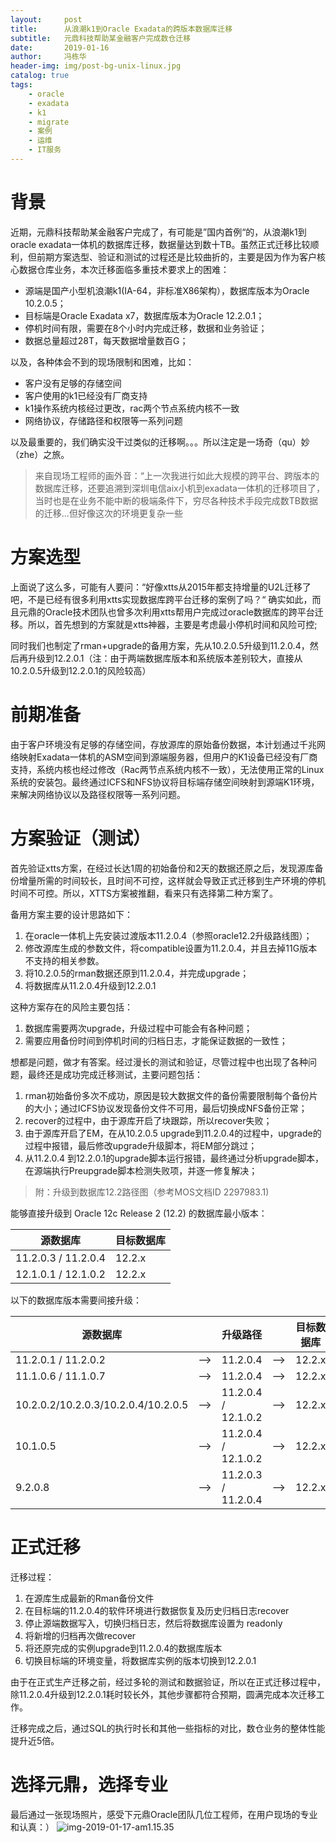 ```yaml
---
layout:     post
title:      从浪潮k1到Oracle Exadata的跨版本数据库迁移
subtitle:   元鼎科技帮助某金融客户完成数仓迁移
date:       2019-01-16
author:     冯栋华
header-img: img/post-bg-unix-linux.jpg
catalog: true
tags:
    - oracle
    - exadata
    - k1
    - migrate
    - 案例
    - 运维
    - IT服务
---
```

# 背景
近期，元鼎科技帮助某金融客户完成了，有可能是”国内首例“的，从浪潮k1到oracle exadata一体机的数据库迁移，数据量达到数十TB。虽然正式迁移比较顺利，但前期方案选型、验证和测试的过程还是比较曲折的，主要是因为作为客户核心数据仓库业务，本次迁移面临多重技术要求上的困难：
* 源端是国产小型机浪潮k1(IA-64，非标准X86架构），数据库版本为Oracle 10.2.0.5；
* 目标端是Oracle Exadata x7，数据库版本为Oracle 12.2.0.1；
* 停机时间有限，需要在8个小时内完成迁移，数据和业务验证；
* 数据总量超过28T，每天数据增量数百G；

以及，各种体会不到的现场限制和困难，比如：
* 客户没有足够的存储空间
* 客户使用的k1已经没有厂商支持
* k1操作系统内核经过更改，rac两个节点系统内核不一致
* 网络协议，存储路径和权限等一系列问题

以及最重要的，我们确实没干过类似的迁移啊。。。所以注定是一场奇（qu）妙（zhe）之旅。

> 来自现场工程师的画外音：“上一次我进行如此大规模的跨平台、跨版本的数据库迁移，还要追溯到深圳电信aix小机到exadata一体机的迁移项目了，当时也是在业务不能中断的极端条件下，穷尽各种技术手段完成数TB数据的迁移...但好像这次的环境更复杂一些

# 方案选型
上面说了这么多，可能有人要问：“好像xtts从2015年都支持增量的U2L迁移了吧，不是已经有很多利用xtts实现数据库跨平台迁移的案例了吗？“ 确实如此，而且元鼎的Oracle技术团队也曾多次利用xtts帮用户完成过oracle数据库的跨平台迁移。所以，首先想到的方案就是xtts神器，主要是考虑最小停机时间和风险可控;

同时我们也制定了rman+upgrade的备用方案，先从10.2.0.5升级到11.2.0.4，然后再升级到12.2.0.1（注：由于两端数据库版本和系统版本差别较大，直接从10.2.0.5升级到12.2.0.1的风险较高）

# 前期准备
由于客户环境没有足够的存储空间，存放源库的原始备份数据，本计划通过千兆网络映射Exadata一体机的ASM空间到源端服务器，但用户的K1设备已经没有厂商支持，系统内核也经过修改（Rac两节点系统内核不一致），无法使用正常的Linux系统的安装包。最终通过ICFS和NFS协议将目标端存储空间映射到源端K1环境，来解决网络协议以及路径权限等一系列问题。

# 方案验证（测试）
首先验证xtts方案，在经过长达1周的初始备份和2天的数据还原之后，发现源库备份增量所需的时间较长，且时间不可控，这样就会导致正式迁移到生产环境的停机时间不可控。所以，XTTS方案被推翻，看来只有选择第二种方案了。

备用方案主要的设计思路如下：
1. 在oracle一体机上先安装过渡版本11.2.0.4（参照oracle12.2升级路线图）；
2. 修改源库生成的参数文件，将compatible设置为11.2.0.4，并且去掉11G版本不支持的相关参数。
3. 将10.2.0.5的rman数据还原到11.2.0.4，并完成upgrade；
4. 将数据库从11.2.0.4升级到12.2.0.1


这种方案存在的风险主要包括：
1. 数据库需要两次upgrade，升级过程中可能会有各种问题；
2. 需要应用备份时间到停机时间的归档日志，才能保证数据的一致性；

想都是问题，做才有答案。经过漫长的测试和验证，尽管过程中也出现了各种问题，最终还是成功完成迁移测试，主要问题包括：
1. rman初始备份多次不成功，原因是较大数据文件的备份需要限制每个备份片的大小；通过ICFS协议发现备份文件不可用，最后切换成NFS备份正常；
2. recover的过程中，由于源库开启了块跟踪，所以recover失败；
3. 由于源库开启了EM，在从10.2.0.5 upgrade到11.2.0.4的过程中，upgrade的过程中报错，最后修改upgrade升级脚本，将EM部分跳过；
4. 从11.2.0.4 到12.2.0.1的upgrade脚本运行报错，最终通过分析upgrade脚本，在源端执行Preupgrade脚本检测失败项，并逐一修复解决；

> 附：升级到数据库12.2路径图（参考MOS文档ID 2297983.1)

能够直接升级到 Oracle 12c Release 2 (12.2) 的数据库最小版本：

| 源数据库  |目标数据库|
| --- | --- |
| 11.2.0.3 / 11.2.0.4  | 12.2.x |
| 12.1.0.1 / 12.1.0.2 | 12.2.x |

以下的数据库版本需要间接升级：

|源数据库 | |升级路径 | | 目标数据库|
| --- | --- | --- | --- | --- |
|11.2.0.1 / 11.2.0.2|--> | 11.2.0.4| --> | 12.2.x|
|11.1.0.6 / 11.1.0.7|--> | 11.2.0.4| --> | 12.2.x|
|10.2.0.2/10.2.0.3/10.2.0.4/10.2.0.5|--> | 11.2.0.4 / 12.1.0.2| --> | 12.2.x|
|10.1.0.5|--> | 11.2.0.4 / 12.1.0.2| --> | 12.2.x|
|9.2.0.8|--> | 11.2.0.3 / 11.2.0.4| --> | 12.2.x|



# 正式迁移
迁移过程：
1. 在源库生成最新的Rman备份文件
2. 在目标端的11.2.0.4的软件环境进行数据恢复及历史归档日志recover
3. 停止源端数据写入，切换归档日志，然后将数据库设置为 readonly
4. 将新增的归档再次做recover
5. 将还原完成的实例upgrade到11.2.0.4的数据库版本
6. 切换目标端的环境变量，将数据库实例的版本切换到12.2.0.1

由于在正式生产迁移之前，经过多轮的测试和数据验证，所以在正式迁移过程中，除11.2.0.4升级到12.2.0.1耗时较长外，其他步骤都符合预期，圆满完成本次迁移工作。

迁移完成之后，通过SQL的执行时长和其他一些指标的对比，数仓业务的整体性能提升近5倍。

# 选择元鼎，选择专业
最后通过一张现场照片，感受下元鼎Oracle团队几位工程师，在用户现场的专业和认真：）
![img-2019-01-17-am1.15.35](http://img.yuandingit.com/img-2019-01-17-am1.15.35.png)
